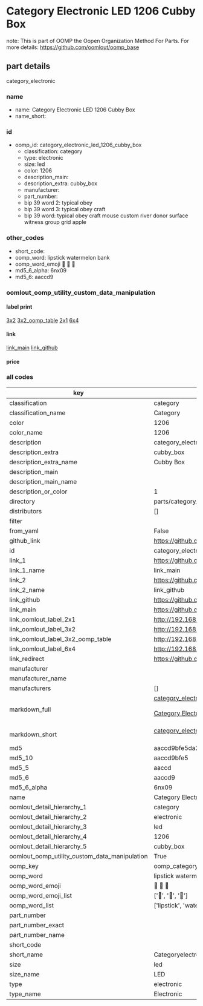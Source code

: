# Category Electronic LED 1206 Cubby Box  

note: This is part of OOMP the Oopen Organization Method For Parts. For more details: https://github.com/oomlout/oomp_base

##  part details
  



category_electronic



### name
* name: Category Electronic LED 1206 Cubby Box
* name_short: 
### id
* oomp_id: category_electronic_led_1206_cubby_box
  * classification: category
  * type: electronic
  * size: led
  * color: 1206
  * description_main: 
  * description_extra: cubby_box
  * manufacturer: 
  * part_number: 
  * bip 39 word 2: typical obey
  * bip 39 word 3: typical obey craft
  * bip 39 word: typical obey craft mouse custom river donor surface witness group grid apple

### other_codes
* short_code: 
* oomp_word: lipstick watermelon bank
* oomp_word_emoji :lipstick: :watermelon: :bank:
* md5_6_alpha: 6nx09
* md5_6: aaccd9






### oomlout_oomp_utility_custom_data_manipulation
#### label print
[3x2](http://192.168.1.245:1112/?label=oomp%206nx09)
[3x2_oomp_table](http://192.168.1.108:1112/?label=oomp%206nx09)
[2x1](http://192.168.1.242:1112/?label=oomp%206nx09)
[6x4](http://192.168.1.55:1112/?label=oomp%206nx09)    

#### link

[link_main](https://github.com/oomlout/oomlout_oomp_version_1_messy/tree/main/parts/category_electronic_led_1206_cubby_box) [link_github](https://github.com/oomlout/oomlout_oomp_version_1_messy/tree/main/parts/category_electronic_led_1206_cubby_box)                             

#### price







### all codes 
| key | value |  
| --- | --- |  
| classification | category |  
| classification_name | Category |  
| color | 1206 |  
| color_name | 1206 |  
| description | category_electronic |  
| description_extra | cubby_box |  
| description_extra_name | Cubby Box |  
| description_main |  |  
| description_main_name |  |  
| description_or_color | 1  |  
| directory | parts/category_electronic_led_1206_cubby_box |  
| distributors | [] |  
| filter |  |  
| from_yaml | False |  
| github_link | https://github.com/oomlout/oomlout_oomp_part_src/tree/main/parts/category_electronic_led_1206_cubby_box |  
| id | category_electronic_led_1206_cubby_box |  
| link_1 | https://github.com/oomlout/oomlout_oomp_version_1_messy/tree/main/parts/category_electronic_led_1206_cubby_box |  
| link_1_name | link_main |  
| link_2 | https://github.com/oomlout/oomlout_oomp_version_1_messy/tree/main/parts/category_electronic_led_1206_cubby_box |  
| link_2_name | link_github |  
| link_github | https://github.com/oomlout/oomlout_oomp_version_1_messy/tree/main/parts/category_electronic_led_1206_cubby_box |  
| link_main | https://github.com/oomlout/oomlout_oomp_version_1_messy/tree/main/parts/category_electronic_led_1206_cubby_box |  
| link_oomlout_label_2x1 | http://192.168.1.242:1112/?label=oomp%206nx09 |  
| link_oomlout_label_3x2 | http://192.168.1.245:1112/?label=oomp%206nx09 |  
| link_oomlout_label_3x2_oomp_table | http://192.168.1.108:1112/?label=oomp%206nx09 |  
| link_oomlout_label_6x4 | http://192.168.1.55:1112/?label=oomp%206nx09 |  
| link_redirect | https://github.com/oomlout/oomlout_oomp_version_1_messy/tree/main/parts/category_electronic_led_1206_cubby_box |  
| manufacturer |  |  
| manufacturer_name |  |  
| manufacturers | [] |  
| markdown_full | [category_electronic_led_1206_cubby_box](none)<br>[](none)<br>[Category Electronic Led 1206 Cubby Box](none)<br><br> |  
| markdown_short | [category_electronic_led_1206_cubby_box](none)<br><br> |  
| md5 | aaccd9bfe5da282aeb1b490a6425ff5f |  
| md5_10 | aaccd9bfe5 |  
| md5_5 | aaccd |  
| md5_6 | aaccd9 |  
| md5_6_alpha | 6nx09 |  
| name | Category Electronic LED 1206 Cubby Box |  
| oomlout_detail_hierarchy_1 | category |  
| oomlout_detail_hierarchy_2 | electronic |  
| oomlout_detail_hierarchy_3 | led |  
| oomlout_detail_hierarchy_4 | 1206 |  
| oomlout_detail_hierarchy_5 | cubby_box |  
| oomlout_oomp_utility_custom_data_manipulation | True |  
| oomp_key | oomp_category_electronic_led_1206_cubby_box |  
| oomp_word | lipstick watermelon bank |  
| oomp_word_emoji | :lipstick: :watermelon: :bank: |  
| oomp_word_emoji_list | [':lipstick:', ':watermelon:', ':bank:'] |  
| oomp_word_list | ['lipstick', 'watermelon', 'bank'] |  
| part_number |  |  
| part_number_exact |  |  
| part_number_name |  |  
| short_code |  |  
| short_name | Categoryelectronic |  
| size | led |  
| size_name | LED |  
| type | electronic |  
| type_name | Electronic |  
